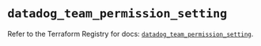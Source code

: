 # `datadog_team_permission_setting`

Refer to the Terraform Registry for docs: [`datadog_team_permission_setting`](https://registry.terraform.io/providers/datadog/datadog/3.47.0/docs/resources/team_permission_setting).
